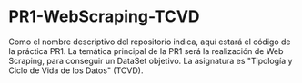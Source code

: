 # PR1-WebScraping-TCVD
Como el nombre descriptivo del repositorio indica, aquí estará el código de la práctica PR1. La temática principal de la PR1 será la realización de Web Scraping, para conseguir un DataSet objetivo. La asignatura es "Tipología y Ciclo de Vida de los Datos" (TCVD).
